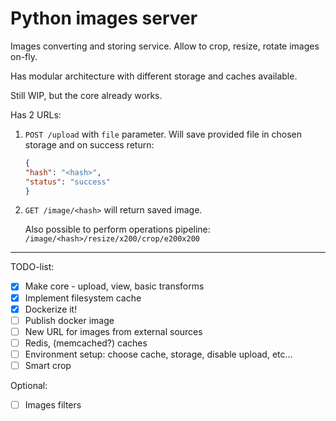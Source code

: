 # Python images server
Images converting and storing service. Allow to crop,
resize, rotate images on-fly. 

Has modular architecture with different storage and caches available.
 
Still WIP, but the core already works.

Has 2 URLs:

1. `POST /upload` with `file` parameter. Will save 
provided file in chosen storage and on success return: 
    ```json
    {
    "hash": "<hash>",
    "status": "success"
    }
    ```
  
2. `GET /image/<hash>` will return saved image.

    Also possible to perform operations pipeline:
    `/image/<hash>/resize/x200/crop/e200x200`
    
___
TODO-list:

- [x] Make core - upload, view, basic transforms
- [x] Implement filesystem cache
- [x] Dockerize it!
- [ ] Publish docker image
- [ ] New URL for images from external sources
- [ ] Redis, (memcached?) caches
- [ ] Environment setup: choose cache, storage, disable upload, etc...
- [ ] Smart crop

Optional:
- [ ] Images filters
